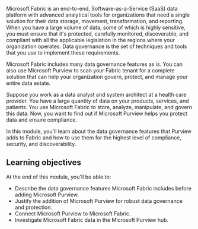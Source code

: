 Microsoft Fabric is an end-to-end, Software-as-a-Service (SaaS) data platform with advanced analytical tools for organizations that need a single solution for their data storage, movement, transformation, and reporting. When you have a large volume of data, some of which is highly sensitive, you must ensure that it's protected, carefully monitored, discoverable, and compliant with all the applicable legislation in the regions where your organization operates. Data governance is the set of techniques and tools that you use to implement these requirements.

Microsoft Fabric includes many data governance features as is. You can also use Microsoft Purview to scan your Fabric tenant for a complete solution that can help your organization govern, protect, and manage your entire data estate.

Suppose you work as a data analyst and system architect at a health care provider. You have a large quantity of data on your products, services, and patients. You use Microsoft Fabric to store, analyze, manipulate, and govern this data. Now, you want to find out if Microsoft Purview helps you protect data and ensure compliance.

In this module, you'll learn about the data governance features that Purview adds to Fabric and how to use them for the highest level of compliance, security, and discoverability.

## Learning objectives

At the end of this module, you'll be able to:

- Describe the data governance features Microsoft Fabric includes before adding Microsoft Purview.
- Justify the addition of Microsoft Purview for robust data governance and protection.
- Connect Microsoft Purview to Microsoft Fabric.
- Investigate Microsoft Fabric data in the Microsoft Purview hub.
